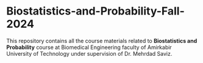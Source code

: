 # Biostatistics-and-Probability-Fall-2024
This repository contains all the course materials related to **Biostatistics and Probability** course at Biomedical Engineering faculty of Amirkabir University of Technology under supervision of Dr. Mehrdad Saviz.
